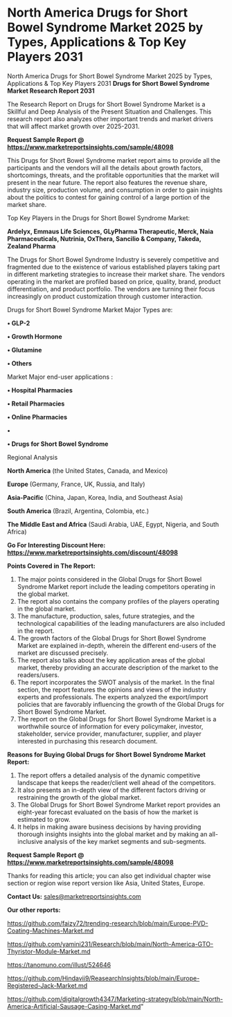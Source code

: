 # North America Drugs for Short Bowel Syndrome Market 2025 by Types, Applications & Top Key Players 2031
North America Drugs for Short Bowel Syndrome Market 2025 by Types, Applications & Top Key Players 2031
<strong>Drugs for Short Bowel Syndrome Market Research Report 2031</strong>

The Research Report on Drugs for Short Bowel Syndrome Market is a Skillful and Deep Analysis of the Present Situation and Challenges. This research report also analyzes other important trends and market drivers that will affect market growth over 2025-2031.

<strong>Request Sample Report @ <a href=https://www.marketreportsinsights.com/sample/48098>https://www.marketreportsinsights.com/sample/48098</a></strong>

This Drugs for Short Bowel Syndrome market report aims to provide all the participants and the vendors will all the details about growth factors, shortcomings, threats, and the profitable opportunities that the market will present in the near future. The report also features the revenue share, industry size, production volume, and consumption in order to gain insights about the politics to contest for gaining control of a large portion of the market share.

Top Key Players in the Drugs for Short Bowel Syndrome Market:

<strong>Ardelyx, Emmaus Life Sciences, GLyPharma Therapeutic, Merck, Naia Pharmaceuticals, Nutrinia, OxThera, Sancilio & Company, Takeda, Zealand Pharma</strong>

The Drugs for Short Bowel Syndrome Industry is severely competitive and fragmented due to the existence of various established players taking part in different marketing strategies to increase their market share. The vendors operating in the market are profiled based on price, quality, brand, product differentiation, and product portfolio. The vendors are turning their focus increasingly on product customization through customer interaction.

Drugs for Short Bowel Syndrome Market Major Types are:

<strong>•  GLP-2

•  Growth Hormone

•  Glutamine

•  Others</strong>

Market Major end-user applications :

<strong>•  Hospital Pharmacies

•  Retail Pharmacies

•  Online Pharmacies

•  

•  Drugs for Short Bowel Syndrome</strong>

Regional Analysis

</u><strong><b>North America</b></strong> (the United States, Canada, and Mexico)

<strong><b>Europe </b></strong>(Germany, France, UK, Russia, and Italy)

<strong><b>Asia-Pacific</b></strong> (China, Japan, Korea, India, and Southeast Asia)

<strong><b>South America</b></strong> (Brazil, Argentina, Colombia, etc.)

<strong><b>The Middle East and Africa</b></strong> (Saudi Arabia, UAE, Egypt, Nigeria, and South Africa)

<strong>Go For Interesting Discount Here: <a href=https://www.marketreportsinsights.com/discount/48098>https://www.marketreportsinsights.com/discount/48098</a></strong>

<strong>Points Covered in The Report:</strong>
<ol>
  <li>The major points considered in the Global Drugs for Short Bowel Syndrome Market report include the leading competitors operating in the global market.</li>
  <li>The report also contains the company profiles of the players operating in the global market.</li>
  <li>The manufacture, production, sales, future strategies, and the technological capabilities of the leading manufacturers are also included in the report.</li>
  <li>The growth factors of the Global Drugs for Short Bowel Syndrome Market are explained in-depth, wherein the different end-users of the market are discussed precisely.</li>
  <li>The report also talks about the key application areas of the global market, thereby providing an accurate description of the market to the readers/users.</li>
  <li>The report incorporates the SWOT analysis of the market. In the final section, the report features the opinions and views of the industry experts and professionals. The experts analyzed the export/import policies that are favorably influencing the growth of the Global Drugs for Short Bowel Syndrome Market.</li>
  <li>The report on the Global Drugs for Short Bowel Syndrome Market is a worthwhile source of information for every policymaker, investor, stakeholder, service provider, manufacturer, supplier, and player interested in purchasing this research document.</li>
</ol>
<strong>Reasons for Buying Global Drugs for Short Bowel Syndrome Market Report:</strong>

<ol>
  <li>The report offers a detailed analysis of the dynamic competitive landscape that keeps the reader/client well ahead of the competitors.</li>
  <li>It also presents an in-depth view of the different factors driving or restraining the growth of the global market.</li>
  <li>The Global Drugs for Short Bowel Syndrome Market report provides an eight-year forecast evaluated on the basis of how the market is estimated to grow.</li>
  <li>It helps in making aware business decisions by having providing thorough insights insights into the global market and by making an all-inclusive analysis of the key market segments and sub-segments.</li>
</ol>
<strong>Request Sample Report @ <a href=https://www.marketreportsinsights.com/sample/48098>https://www.marketreportsinsights.com/sample/48098</a></strong>


Thanks for reading this article; you can also get individual chapter wise section or region wise report version like Asia, United States, Europe.

<strong>Contact Us:</strong>
sales@marketreportsinsights.com

<strong>Our other reports:</strong>

<a href=https://github.com/faizy72/trending-research/blob/main/Europe-PVD-Coating-Machines-Market.md>https://github.com/faizy72/trending-research/blob/main/Europe-PVD-Coating-Machines-Market.md</a>

<a href=https://github.com/yamini231/Research/blob/main/North-America-GTO-Thyristor-Module-Market.md>https://github.com/yamini231/Research/blob/main/North-America-GTO-Thyristor-Module-Market.md</a>

<a href=https://tanomuno.com/illust/524646>https://tanomuno.com/illust/524646</a>

<a href=https://github.com/Hindavii9/ReasearchInsights/blob/main/Europe-Registered-Jack-Market.md>https://github.com/Hindavii9/ReasearchInsights/blob/main/Europe-Registered-Jack-Market.md</a>

<a href=https://github.com/digitalgrowth4347/Marketing-strategy/blob/main/North-America-Artificial-Sausage-Casing-Market.md>https://github.com/digitalgrowth4347/Marketing-strategy/blob/main/North-America-Artificial-Sausage-Casing-Market.md</a>"
